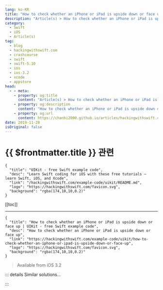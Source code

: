 ```yaml
---
lang: ko-KR
title: "How to check whether an iPhone or iPad is upside down or face up"
description: "Article(s) > How to check whether an iPhone or iPad is upside down or face up"
category:
  - Swift
  - iOS
  - Article(s)
tag: 
  - blog
  - hackingwithswift.com
  - crashcourse
  - swift
  - swift-5.10
  - ios
  - ios-3.2
  - xcode
  - appstore
head:
  - - meta:
    - property: og:title
      content: "Article(s) > How to check whether an iPhone or iPad is upside down or face up"
    - property: og:description
      content: "How to check whether an iPhone or iPad is upside down or face up"
    - property: og:url
      content: https://chanhi2000.github.io/articles/hackingwithswift.com/example-code/uikit/how-to-check-whether-an-iphone-or-ipad-is-upside-down-or-face-up.html
date: 2019-11-28
isOriginal: false
---
```


# {{ $frontmatter.title }} 관련

```component VPCard
{
  "title": "UIKit - free Swift example code",
  "desc": "Learn Swift coding for iOS with these free tutorials – learn Swift, iOS, and Xcode",
  "link": "/hackingwithswift.com/example-code/uikit/README.md",
  "logo": "https://hackingwithswift.com/favicon.svg",
  "background": "rgba(174,10,10,0.2)"
}
```

[[toc]]

---

```component VPCard
{
  "title": "How to check whether an iPhone or iPad is upside down or face up | UIKit - free Swift example code",
  "desc": "How to check whether an iPhone or iPad is upside down or face up",
  "link": "https://hackingwithswift.com/example-code/uikit/how-to-check-whether-an-iphone-or-ipad-is-upside-down-or-face-up",
  "logo": "https://hackingwithswift.com/favicon.svg",
  "background": "rgba(174,10,10,0.2)"
}
```

> Available from iOS 3.2

<!-- TODO: 작성 -->

<!--
If your app needs to know the orientation of the user’s device – face up or face down – it takes only four steps to implement.

First, write a method that can be called when the device orientation changes:

```swift
@objc func orientationChanged() {

}
```

That needs to be marked `@objc` because it’s going to be called by the system whenever the accelerometer signals the orientation has changed. So, step two is to request those changes be sent to the new method:

```swift
NotificationCenter.default.addObserver(self, selector: #selector(orientationChanged), name: UIDevice.orientationDidChangeNotification, object: nil)
```

Third, ask the system to start checking for orientation changes:

```swift
UIDevice.current.beginGeneratingDeviceOrientationNotifications()
```

You shouldn’t leave that on all the time unless you need it; you should call `endGeneratingDeviceOrientationNotifications()` when you’re done with the data.

Finally, you can read the `orientation` property of the current `UIDevice` to see what the orientation currently is. This property doesn’t work correctly unless you already asked UIKit to begin generating device orientation notifications, which is why the above steps were required:

```swift
if UIDevice.current.orientation == .faceDown {
    // it's face down
}
```

You probably want that inside `orientationChanged()` so that it reads values as they change.

-->

::: details Similar solutions…

<!--
/example-code/uikit/how-to-read-the-battery-level-of-an-iphone-or-ipad">How to read the battery level of an iPhone or iPad 
/example-code/testing/how-to-do-conditional-test-tear-down-using-addteardownblock">How to do conditional test tear down using addTeardownBlock() 
/quick-start/swiftui/how-to-scale-a-view-up-or-down">How to scale a view up or down 
/example-code/language/check-whether-all-items-in-an-array-match-a-condition">Check whether all items in an array match a condition 
/example-code/language/how-to-check-whether-an-integer-lies-inside-a-range">How to check whether an integer lies inside a range</a>
-->

:::

